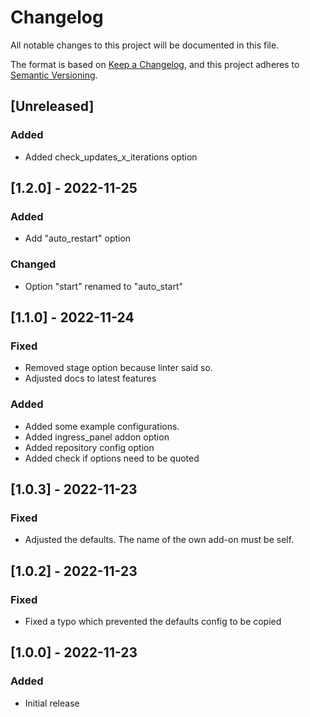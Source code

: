# Changelog

All notable changes to this project will be documented in this file.

The format is based on [Keep a Changelog](https://keepachangelog.com/en/1.0.0/),
and this project adheres to [Semantic Versioning](https://semver.org/spec/v2.0.0.html).

## [Unreleased]

### Added

- Added check_updates_x_iterations option

## [1.2.0] - 2022-11-25

### Added

- Add "auto_restart" option

### Changed

- Option "start" renamed to "auto_start"

## [1.1.0] - 2022-11-24

### Fixed

- Removed stage option because linter said so.
- Adjusted docs to latest features

### Added

- Added some example configurations.
- Added ingress_panel addon option
- Added repository config option
- Added check if options need to be quoted

## [1.0.3] - 2022-11-23

### Fixed

- Adjusted the defaults. The name of the own add-on must be self.

## [1.0.2] - 2022-11-23

### Fixed

- Fixed a typo which prevented the defaults config to be copied

## [1.0.0] - 2022-11-23

### Added

- Initial release
